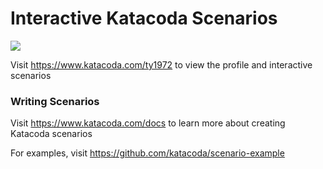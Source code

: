 # Interactive Katacoda Scenarios

[![](http://shields.katacoda.com/katacoda/ty1972/count.svg)](https://www.katacoda.com/ty1972 "Get your profile on Katacoda.com")

Visit https://www.katacoda.com/ty1972 to view the profile and interactive scenarios

### Writing Scenarios
Visit https://www.katacoda.com/docs to learn more about creating Katacoda scenarios

For examples, visit https://github.com/katacoda/scenario-example

